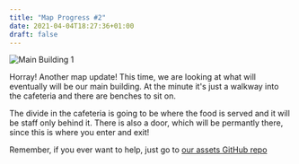 ```yaml
---
title: "Map Progress #2"
date: 2021-04-04T18:27:36+01:00
draft: false
---
```


![Main Building 1](/images/Main-Building-Map1.webp)

Horray! Another map update! This time, we are looking at what will eventually will be our main building. At the minute it's just a walkway into the cafeteria and there are benches to sit on.

The divide in the cafeteria is going to be where the food is served and it will be staff only behind it. There is also a door, which will be permantly there, since this is where you enter and exit!

Remember, if you ever want to help, just go to [our assets GitHub repo](https://github.com/Jailbreak-Scratch/assets)